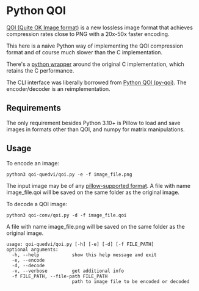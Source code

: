 # Python QOI
[QOI (Quite OK Image format)](https://github.com/phoboslab/qoi) is a new lossless image format that achieves compression rates close to PNG with a 20x-50x faster encoding.

This here is a naive Python way of implementing the QOI compression format and of course much slower than the C implementation. 

There's a [python wrapper](https://github.com/kodonnell/qoi) around the original C implementation, which retains the C performance.

The CLI interface was liberally borrowed from [Python QOI (py-qoi)](https://github.com/mathpn/py-qoi). The encoder/decoder is an reimplementation. 

## Requirements

The only requirement besides Python 3.10+ is Pillow to load and save images in formats other than QOI, and numpy for matrix manipulations.

## Usage

To encode an image:

    python3 qoi-quedvi/qoi.py -e -f image_file.png

The input image may be of any [pillow-supported format](https://pillow.readthedocs.io/en/stable/handbook/image-file-formats.html).
A file with name image_file.qoi will be saved on the same folder as the original image.

To decode a QOI image:

    python3 qoi-conv/qoi.py -d -f image_file.qoi

A file with name image_file.png will be saved on the same folder as the original image.


    usage: qoi-quedvi/qoi.py [-h] [-e] [-d] [-f FILE_PATH]
    optional arguments:
      -h, --help            show this help message and exit
      -e, --encode
      -d, --decode
      -v, --verbose         get additional info
      -f FILE_PATH, --file-path FILE_PATH
                            path to image file to be encoded or decoded
